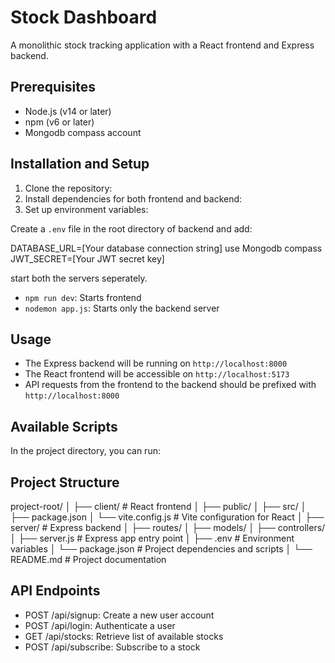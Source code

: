 # Stock Dashboard

A monolithic stock tracking application with a React frontend and Express backend.

## Prerequisites

- Node.js (v14 or later)
- npm (v6 or later)
- Mongodb compass account 

## Installation and Setup

1. Clone the repository:
2. Install dependencies for both frontend and backend:
3. Set up environment variables:

Create a `.env` file in the root directory of backend and add:

DATABASE_URL=[Your database connection string] use Mongodb compass 
JWT_SECRET=[Your JWT secret key]

start both the servers seperately.
- `npm run dev`: Starts frontend 
- `nodemon app.js`: Starts only the backend server

## Usage

- The Express backend will be running on `http://localhost:8000`
- The React frontend will be accessible on `http://localhost:5173`
- API requests from the frontend to the backend should be prefixed with `http://localhost:8000`

## Available Scripts

In the project directory, you can run:


## Project Structure
project-root/
│
├── client/                     # React frontend
│   ├── public/
│   ├── src/
│   ├── package.json
│   └── vite.config.js          # Vite configuration for React
│
├── server/                     # Express backend
│   ├── routes/
│   ├── models/
│   ├── controllers/
│   ├── server.js               # Express app entry point
│   ├── .env                    # Environment variables
│   └── package.json            # Project dependencies and scripts
│
└── README.md                   # Project documentation


## API Endpoints

- POST /api/signup: Create a new user account
- POST /api/login: Authenticate a user
- GET /api/stocks: Retrieve list of available stocks
- POST /api/subscribe: Subscribe to a stock
